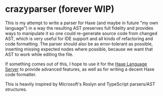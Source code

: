# crazyparser (forever WIP)

This is my attempt to write a parser for Haxe (and maybe in future "my own language") in a way the resulting AST preserves full fidelity
and provides ways to manipulate it so one could re-generate source code from changed AST, which is very useful for IDE support and
all kinds of refactoring and code formatting. The parser should also be as error-tolerant as possible, inserting missing expected nodes
where possible, because we want that AST to work while editing the file.

If something comes out of this, I hope to use it for the [Haxe Language Server](https://github.com/vshaxe/haxe-languageserver) to provide
advanced features, as well as for writing a decent Haxe code formatter.

This is heavily inspired by Microsoft's Roslyn and TypeScript parsers/AST structures.
